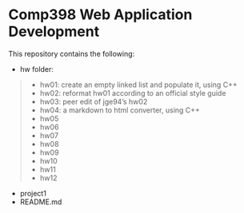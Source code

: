 Comp398 Web Application Development
=======
This repository contains the following:

* hw folder:
> * hw01: create an empty linked list and populate it, using C++
> * hw02: reformat hw01 according to an official style guide
> * hw03: peer edit of jge94’s hw02
> * hw04: a markdown to html converter, using C++
> * hw05
> * hw06
> * hw07
> * hw08
> * hw09
> * hw10
> * hw11
> * hw12

* project1
* README.md